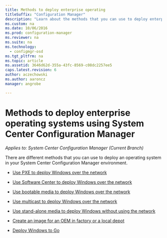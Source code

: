 ```yaml
---
title: Methods to deploy enterprise operating
titleSuffix: "Configuration Manager"
description: "Learn about the methods that you can use to deploy enterprise operating systems in your System Center Configuration Manager environment."
ms.custom: na
ms.date: 10/06/2016
ms.prod: configuration-manager
ms.reviewer: na
ms.suite: na
ms.technology:
  - configmgr-osd
ms.tgt_pltfrm: na
ms.topic: article
ms.assetid: 3646d62d-355a-43fc-8569-c08dc2257ee5
caps.latest.revision: 6
author: aczechowski
ms.author: aaroncz
manager: angrobe

---
```

# Methods to deploy enterprise operating systems using System Center Configuration Manager

*Applies to: System Center Configuration Manager (Current Branch)*

There are different methods that you can use to deploy an operating system in your System Center Configuration Manager environment.

-   [Use PXE to deploy Windows over the network](use-pxe-to-deploy-windows-over-the-network.md)  

-   [Use Software Center to deploy Windows over the network](use-software-center-to-deploy-windows-over-the-network.md)  

-   [Use bootable media to deploy Windows over the network](use-bootable-media-to-deploy-windows-over-the-network.md)  

-   [Use multicast to deploy Windows over the network](use-multicast-to-deploy-windows-over-the-network.md)  

-   [Use stand-alone media to deploy Windows without using the network](use-stand-alone-media-to-deploy-windows-without-using-the-network.md)  

-   [Create an image for an OEM in factory or a local depot](create-an-image-for-an-oem-in-factory-or-a-local-depot.md)  

-   [Deploy Windows to Go](deploy-windows-to-go.md)  
